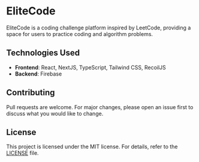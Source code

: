 # EliteCode

EliteCode is a coding challenge platform inspired by LeetCode, providing a space for users to practice coding and algorithm problems.

## Technologies Used

- **Frontend**: React, NextJS, TypeScript, Tailwind CSS, RecoilJS
- **Backend**: Firebase

## Contributing

Pull requests are welcome. For major changes, please open an issue first to discuss what you would like to change.

## License

This project is licensed under the MIT license. For details, refer to the [LICENSE](LICENSE.md) file.
